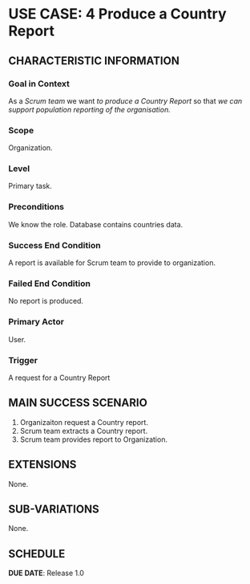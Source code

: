 # USE CASE: 4 Produce a Country Report 
## CHARACTERISTIC INFORMATION

### Goal in Context

As a *Scrum team* we want *to produce a Country Report* so that *we can support population reporting of the organisation.*

### Scope

Organization.

### Level

Primary task.

### Preconditions

We know the role.  Database contains countries data.

### Success End Condition

A report is available for Scrum team to provide to organization.

### Failed End Condition

No report is produced.

### Primary Actor

User.

### Trigger

A request for a Country Report

## MAIN SUCCESS SCENARIO

1. Organizaiton request a Country report.
2. Scrum team extracts a Country report.
3. Scrum team provides report to Organization.

## EXTENSIONS

None.

## SUB-VARIATIONS

None.

## SCHEDULE

**DUE DATE**: Release 1.0
